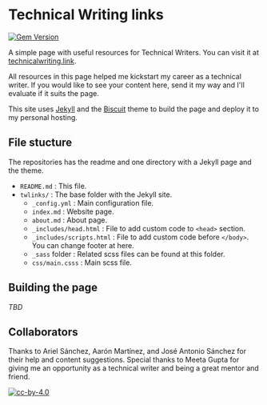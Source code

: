 # Technical Writing links

[![Gem Version](https://img.shields.io/gem/v/jekyll.svg)][ruby-gems]

A simple page with useful resources for Technical Writers. You can visit it at
[technicalwriting.link][tw-link].

All resources in this page helped me kickstart my career as a technical writer.
If you would like to see your content here, send it my way and I'll evaluate if
it suits the page.

This site uses [Jekyll][jekyll] and the [Biscuit][biscuit] theme to build the
page and deploy it to my personal hosting.

## File stucture

The repositories has the readme and one directory with a Jekyll page and the
theme.

* `README.md`                : This file.
* `twlinks/`                 : The base folder with the Jekyll site.
  * `_config.yml`            : Main configuration file.
  * `index.md`               : Website page.
  * `about.md`               : About page.
  * `_includes/head.html`    : File to add custom code to `<head>` section.
  * `_includes/scripts.html` : File to add custom code before `</body>`. You can
  change footer at here.
  * `_sass` folder           : Related scss files can be found at this folder.
  * `css/main.csss`          : Main scss file.

## Building the page

_TBD_

## Collaborators

Thanks to Ariel Sánchez, Aarón Martínez, and José Antonio Sánchez for their help and
content suggestions. Special thanks to Meeta Gupta for giving me an opportunity
as a technical writer and being a great mentor and friend.

[![cc-by-4.0](https://licensebuttons.net/l/by/4.0/80x15.png)](http://creativecommons.org/licenses/by/4.0/)

[ruby-gems]: https://rubygems.org/gems/jekyll
[tw-link]: https://technicalwriting.link:
[jekyll]: http://jekyllrb.com/
[biscuit]: http://sblisesivdin.github.io/biscuit
